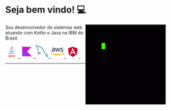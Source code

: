 # Seja bem vindo! 💻
<img src="coding.gif" align = "right" style="width: 50%">

Sou desenvolvedor de sistemas web atuando com Kotlin e Java na IBM do Brasil.

<div>
  <a href= "https://www.oracle.com/br/java/">
  <img src="https://github.com/devicons/devicon/blob/master/icons/java/java-original-wordmark.svg" title="Java" alt="Java" width="40" height="40"/>&nbsp;
  </a>
  <a href= "https://kotlinlang.org/">
<img src="https://github.com/devicons/devicon/blob/master/icons/kotlin/kotlin-original.svg" title="Kotlin" alt="Kotlin" width="40" height="40"/>&nbsp;
  </a>
  <a href= "https://www.mysql.com/">
<img src= "https://github.com/devicons/devicon/blob/master/icons/mysql/mysql-original.svg" title="MySQL" alt="MySQL" width="40" height="40"/>&nbsp;
  </a>
  <a href= "https://aws.amazon.com/pt/">
<img src= "https://github.com/devicons/devicon/blob/master/icons/amazonwebservices/amazonwebservices-original-wordmark.svg" title="AWS" alt="AWS" width="40" height="40"/>&nbsp;
  </a>
  <a href= "https://angular.io/">
<img src="https://github.com/devicons/devicon/blob/master/icons/angular/angular-original.svg" title="Angular" alt="Angular" width="40" height="40"/>&nbsp;
  </a>
</div>

---
